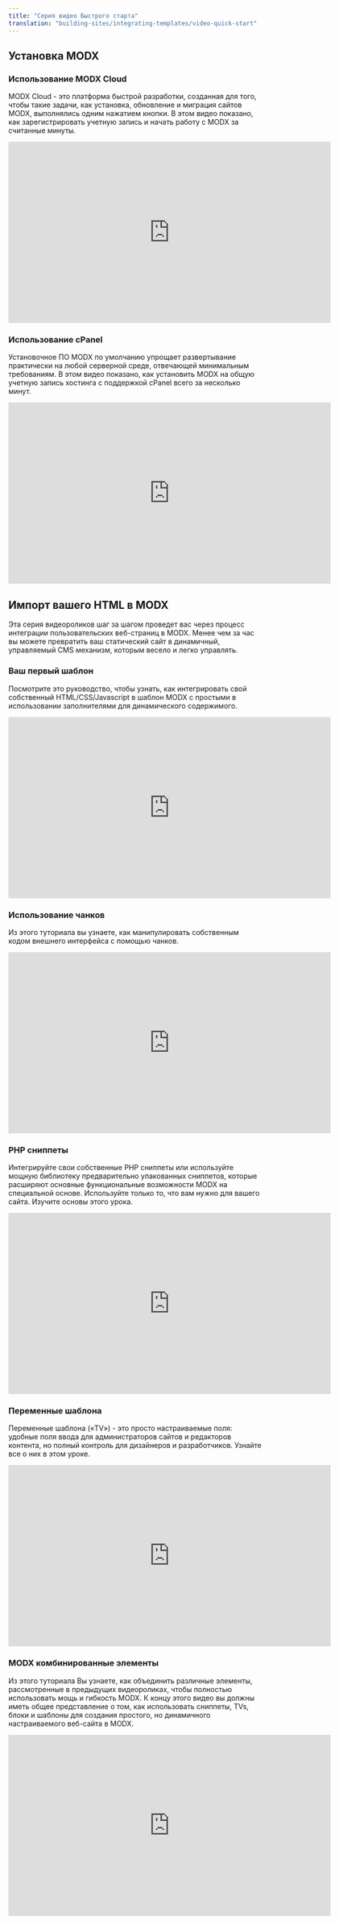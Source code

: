 ```yaml
---
title: "Серия видео Быстрого старта"
translation: "building-sites/integrating-templates/video-quick-start"
---
```


## Установка MODX

### Использование MODX Cloud

MODX Cloud - это платформа быстрой разработки, созданная для того, чтобы такие задачи, как установка, обновление и миграция сайтов MODX, выполнялись одним нажатием кнопки. В этом видео показано, как зарегистрировать учетную запись и начать работу с MODX за считанные минуты.

<iframe sandbox="allow-same-origin allow-forms allow-popups allow-scripts" src="https://player.vimeo.com/video/60298110" width="640" height="360" frameborder="0" webkitallowfullscreen mozallowfullscreen allowfullscreen></iframe>

### Использование cPanel

Установочное ПО MODX по умолчанию упрощает развертывание практически на любой серверной среде, отвечающей минимальным требованиям. В этом видео показано, как установить MODX на общую учетную запись хостинга с поддержкой cPanel всего за несколько минут.

<iframe sandbox="allow-same-origin allow-forms allow-popups allow-scripts" src="https://player.vimeo.com/video/68094979" width="640" height="360" frameborder="0" webkitallowfullscreen mozallowfullscreen allowfullscreen></iframe>

## Импорт вашего HTML в MODX

Эта серия видеороликов шаг за шагом проведет вас через процесс интеграции пользовательских веб-страниц в MODX. Менее чем за час вы можете превратить ваш статический сайт в динамичный, управляемый CMS механизм, которым весело и легко управлять.

### Ваш первый шаблон

Посмотрите это руководство, чтобы узнать, как интегрировать свой собственный HTML/CSS/Javascript в шаблон MODX с простыми в использовании заполнителями для динамического содержимого.

<iframe sandbox="allow-same-origin allow-forms allow-popups allow-scripts" src="https://player.vimeo.com/video/60884063" width="640" height="360" frameborder="0" webkitallowfullscreen mozallowfullscreen allowfullscreen></iframe>

### Использование чанков

Из этого туториала вы узнаете, как манипулировать собственным кодом внешнего интерфейса с помощью чанков.

<iframe sandbox="allow-same-origin allow-forms allow-popups allow-scripts" src="https://player.vimeo.com/video/62971149" width="640" height="360" frameborder="0" webkitallowfullscreen mozallowfullscreen allowfullscreen></iframe>

### PHP сниппеты

Интегрируйте свои собственные PHP сниппеты или используйте мощную библиотеку предварительно упакованных сниппетов, которые расширяют основные функциональные возможности MODX на специальной основе. Используйте только то, что вам нужно для вашего сайта. Изучите основы этого урока.

<iframe sandbox="allow-same-origin allow-forms allow-popups allow-scripts" src="https://player.vimeo.com/video/68277695" width="640" height="360" frameborder="0" webkitallowfullscreen mozallowfullscreen allowfullscreen></iframe>

### Переменные шаблона

Переменные шаблона («TV») - это просто настраиваемые поля: удобные поля ввода для администраторов сайтов и редакторов контента, но полный контроль для дизайнеров и разработчиков. Узнайте все о них в этом уроке.

<iframe sandbox="allow-same-origin allow-forms allow-popups allow-scripts" src="https://player.vimeo.com/video/72873121" width="640" height="360" frameborder="0" webkitallowfullscreen mozallowfullscreen allowfullscreen></iframe>

### MODX комбинированные элементы

Из этого туториала Вы узнаете, как объединить различные элементы, рассмотренные в предыдущих видеороликах, чтобы полностью использовать мощь и гибкость MODX. К концу этого видео вы должны иметь общее представление о том, как использовать сниппеты, TVs, блоки и шаблоны для создания простого, но динамичного настраиваемого веб-сайта в MODX.

<iframe sandbox="allow-same-origin allow-forms allow-popups allow-scripts" src="https://player.vimeo.com/video/74035603" width="640" height="360" frameborder="0" webkitallowfullscreen mozallowfullscreen allowfullscreen></iframe>
